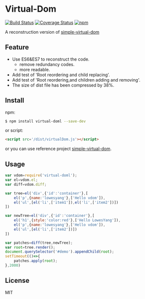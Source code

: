 # Virtual-Dom
[![Build Status](https://travis-ci.org/yyh1102/Virtual-Dom.svg?branch=master)](https://travis-ci.org/yyh1102/Virtual-Dom)
[![Coverage Status](https://coveralls.io/repos/github/yyh1102/Virtual-Dom/badge.svg?branch=master)](https://coveralls.io/github/yyh1102/Virtual-Dom?branch=master)
[![npm](https://img.shields.io/npm/l/express.svg)](https://opensource.org/licenses/mit-license.php)

A reconstruction version of [simple-virtual-dom](https://github.com/livoras/simple-virtual-dom)

## Feature
- Use ES6&ES7 to reconstruct the code.
    - remove redundancy codes.
    - more readable.
- Add test of 'Root reordering and child replacing'.
- Add test of 'Root reordering,and children adding and removing'.
- The size of dist file has been compressed by 38%.

## Install
npm:
```bash
$ npm install virtual-doml --save-dev
```
or script:
```html
<script src='/dist/virtualDom.js'></script>
```
or you can use reference project [simple-virtual-dom](https://github.com/livoras/simple-virtual-dom).

## Usage
```javascript
var vdom=require('virtual-doml');
var el=vdom.el;
var diff=vdom.diff;

var tree=el('div',{'id':'container'},[
    el('p',{name:'lowesyang'},['Hello vdom']),
    el('ul',[el('li',['item1']),el('li',['item2'])])
])

var newTree=el('div',{'id':'container'},[
    el('h1',{style:'color:red'},['Hello LowesYang']),
    el('p',{name:'lowesyang'},['Hello vdom']),
    el('ul',[el('li',['item2'])])
])

var patches=diff(tree,newTree);
var root=tree.render();
document.querySelector('#demo').appendChild(root);
setTimeout(()=>{
    patches.apply(root);
},2000)
```

## License
MIT

